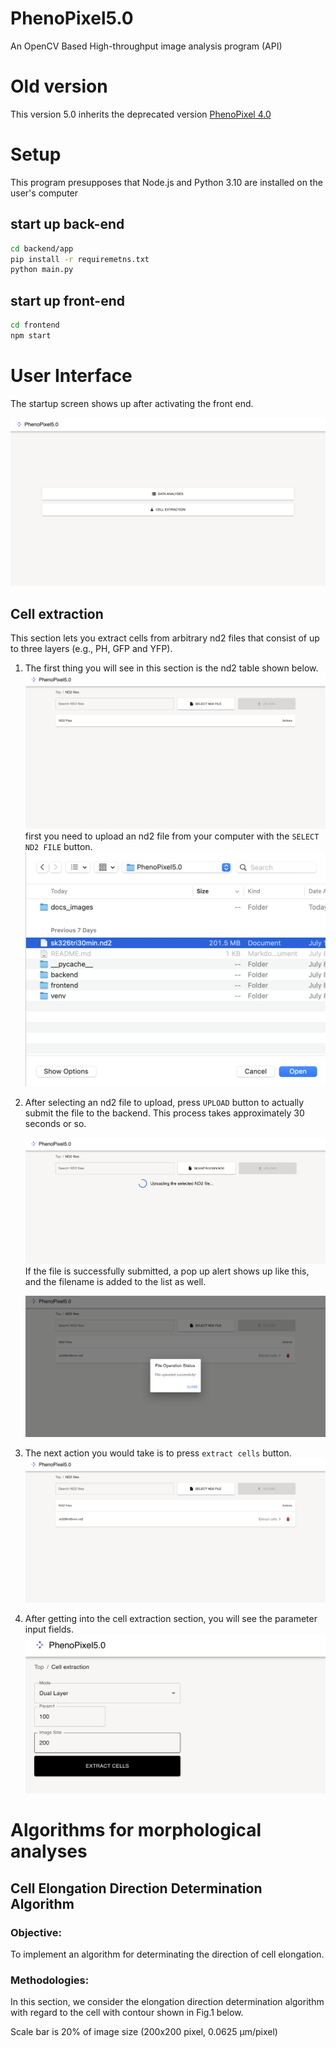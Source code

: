 # PhenoPixel5.0
An OpenCV Based High-throughput image analysis program (API)

# Old version 

This version 5.0 inherits the deprecated version [PhenoPixel 4.0](https://github.com/ikeda042/PhenoPixel4.0)

# Setup 

This program presupposes that Node.js and Python 3.10 are installed on the user's computer


## start up back-end

```bash
cd backend/app
pip install -r requiremetns.txt
python main.py
```

## start up front-end

```bash
cd frontend
npm start
```

# User Interface

The startup screen shows up after activating the front end. 
   
![](docs_images/1.png)

## Cell extraction 

This section lets you extract cells from arbitrary nd2 files that consist of up to three layers (e.g., PH, GFP and YFP).

1. The first thing you will see in this section is the nd2 table shown below. 
   ![](docs_images/2.png)
first you need to upload an nd2 file from your computer with the `SELECT ND2 FILE` button. 
    ![](docs_images/3.png)

2. After selecting an nd2 file to upload, press `UPLOAD` button to actually submit the file to the backend. This process takes approximately 30 seconds or so. 
   
    ![](docs_images/4.png)
    If the file is successfully submitted, a pop up alert shows up like this, and the filename is added to the list as well.

    ![](docs_images/5.png)

3. The next action you would take is to press `extract cells` button. 
    ![](docs_images/6.png)

4. After getting into the cell extraction section, you will see the parameter input fields. 
    ![](docs_images/7.png)

    <!-- parameter の説明 を追加する。, -->
    










    



# Algorithms for morphological analyses 

## Cell Elongation Direction Determination Algorithm

### Objective:
To implement an algorithm for determinating the direction of cell elongation.

### Methodologies: 

In this section, we consider the elongation direction determination algorithm with regard to the cell with contour shown in Fig.1 below. 

Scale bar is 20% of image size (200x200 pixel, 0.0625 µm/pixel)
